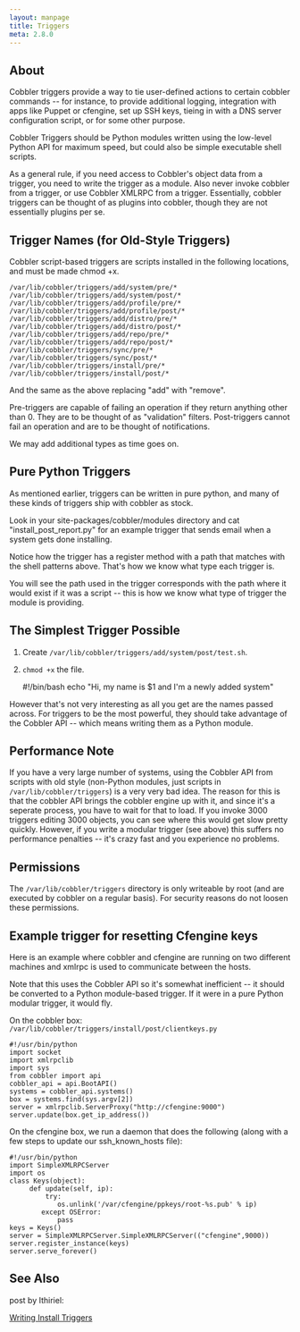 ```yaml
---
layout: manpage
title: Triggers
meta: 2.8.0
---
```

## About

Cobbler triggers provide a way to tie user-defined actions to certain cobbler commands -- for instance, to provide
additional logging, integration with apps like Puppet or cfengine, set up SSH keys, tieing in with a DNS server
configuration script, or for some other purpose.

Cobbler Triggers should be Python modules written using the low-level Python API for maximum speed, but could also be
simple executable shell scripts.

As a general rule, if you need access to Cobbler's object data from a trigger, you need to write the trigger as a
module. Also never invoke cobbler from a trigger, or use Cobbler XMLRPC from a trigger. Essentially, cobbler triggers
can be thought of as plugins into cobbler, though they are not essentially plugins per se.

## Trigger Names (for Old-Style Triggers)

Cobbler script-based triggers are scripts installed in the following locations, and must be made chmod +x.

    /var/lib/cobbler/triggers/add/system/pre/*
    /var/lib/cobbler/triggers/add/system/post/*
    /var/lib/cobbler/triggers/add/profile/pre/*
    /var/lib/cobbler/triggers/add/profile/post/*
    /var/lib/cobbler/triggers/add/distro/pre/*
    /var/lib/cobbler/triggers/add/distro/post/*
    /var/lib/cobbler/triggers/add/repo/pre/*
    /var/lib/cobbler/triggers/add/repo/post/*
    /var/lib/cobbler/triggers/sync/pre/*
    /var/lib/cobbler/triggers/sync/post/*
    /var/lib/cobbler/triggers/install/pre/*
    /var/lib/cobbler/triggers/install/post/*

And the same as the above replacing "add" with "remove".

Pre-triggers are capable of failing an operation if they return anything other than 0. They are to be thought of as
"validation" filters. Post-triggers cannot fail an operation and are to be thought of notifications.

We may add additional types as time goes on.

## Pure Python Triggers

As mentioned earlier, triggers can be written in pure python, and many of these kinds of triggers ship with cobbler as
stock.

Look in your site-packages/cobbler/modules directory and cat "install\_post\_report.py" for an example trigger that
sends email when a system gets done installing.

Notice how the trigger has a register method with a path that matches with the shell patterns above. That's how we know
what type each trigger is.

You will see the path used in the trigger corresponds with the path where it would exist if it was a script -- this is
how we know what type of trigger the module is providing.

## The Simplest Trigger Possible

1. Create `/var/lib/cobbler/triggers/add/system/post/test.sh`.
2. `chmod +x` the file.

    #!/bin/bash
    echo "Hi, my name is $1 and I'm a newly added system"

However that's not very interesting as all you get are the names passed across. For triggers to be the most powerful,
they should take advantage of the Cobbler API -- which means writing them as a Python module.

## Performance Note

If you have a very large number of systems, using the Cobbler API from scripts with old style (non-Python modules, just
scripts in `/var/lib/cobbler/triggers`) is a very very bad idea. The reason for this is that the cobbler API brings the
cobbler engine up with it, and since it's a seperate process, you have to wait for that to load. If you invoke 3000
triggers editing 3000 objects, you can see where this would get slow pretty quickly. However, if you write a modular
trigger (see above) this suffers no performance penalties -- it's crazy fast and you experience no problems.

## Permissions

The `/var/lib/cobbler/triggers` directory is only writeable by root (and are executed by cobbler on a regular basis).
For security reasons do not loosen these permissions.

## Example trigger for resetting Cfengine keys

Here is an example where cobbler and cfengine are running on two different machines and xmlrpc is used to communicate
between the hosts.

Note that this uses the Cobbler API so it's somewhat inefficient -- it should be converted to a Python module-based
trigger. If it were in a pure Python modular trigger, it would fly.

On the cobbler box: `/var/lib/cobbler/triggers/install/post/clientkeys.py`

    #!/usr/bin/python
    import socket
    import xmlrpclib
    import sys
    from cobbler import api
    cobbler_api = api.BootAPI()
    systems = cobbler_api.systems()
    box = systems.find(sys.argv[2])
    server = xmlrpclib.ServerProxy("http://cfengine:9000")
    server.update(box.get_ip_address())

On the cfengine box, we run a daemon that does the following (along with a few steps to update our ssh\_known\_hosts
file):

    #!/usr/bin/python
    import SimpleXMLRPCServer
    import os
    class Keys(object):
         def update(self, ip):
             try:
                os.unlink('/var/cfengine/ppkeys/root-%s.pub' % ip)
            except OSError:
                pass
    keys = Keys()
    server = SimpleXMLRPCServer.SimpleXMLRPCServer(("cfengine",9000))
    server.register_instance(keys)
    server.serve_forever()

## See Also

post by Ithiriel:

[Writing Install Triggers](http://www.ithiriel.com/content/2010/03/29/writing-install-triggers-cobbler)

